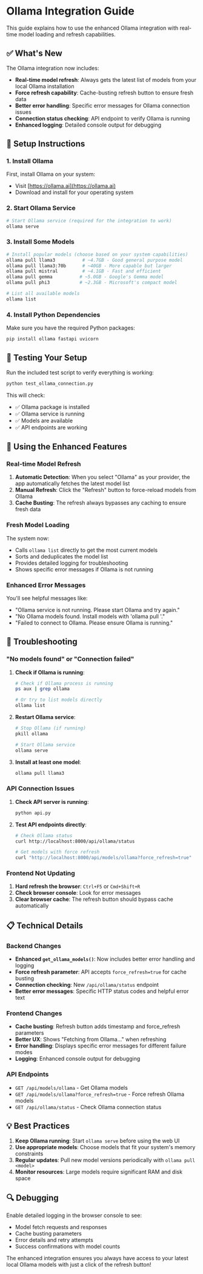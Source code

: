 # Ollama Integration Guide

This guide explains how to use the enhanced Ollama integration with real-time model loading and refresh capabilities.

## ✅ What's New

The Ollama integration now includes:

- **Real-time model refresh**: Always gets the latest list of models from your local Ollama installation
- **Force refresh capability**: Cache-busting refresh button to ensure fresh data
- **Better error handling**: Specific error messages for Ollama connection issues
- **Connection status checking**: API endpoint to verify Ollama is running
- **Enhanced logging**: Detailed console output for debugging

## 🚀 Setup Instructions

### 1. Install Ollama

First, install Ollama on your system:
- Visit [https://ollama.ai](https://ollama.ai)
- Download and install for your operating system

### 2. Start Ollama Service

```bash
# Start Ollama service (required for the integration to work)
ollama serve
```

### 3. Install Some Models

```bash
# Install popular models (choose based on your system capabilities)
ollama pull llama3          # ~4.7GB - Good general purpose model
ollama pull llama3:70b      # ~40GB - More capable but larger
ollama pull mistral         # ~4.1GB - Fast and efficient
ollama pull gemma          # ~5.0GB - Google's Gemma model
ollama pull phi3           # ~2.3GB - Microsoft's compact model

# List all available models
ollama list
```

### 4. Install Python Dependencies

Make sure you have the required Python packages:

```bash
pip install ollama fastapi uvicorn
```

## 🧪 Testing Your Setup

Run the included test script to verify everything is working:

```bash
python test_ollama_connection.py
```

This will check:
- ✅ Ollama package is installed
- ✅ Ollama service is running
- ✅ Models are available
- ✅ API endpoints are working

## 🔧 Using the Enhanced Features

### Real-time Model Refresh

1. **Automatic Detection**: When you select "Ollama" as your provider, the app automatically fetches the latest model list
2. **Manual Refresh**: Click the "Refresh" button to force-reload models from Ollama
3. **Cache Busting**: The refresh always bypasses any caching to ensure fresh data

### Fresh Model Loading

The system now:
- Calls `ollama list` directly to get the most current models
- Sorts and deduplicates the model list
- Provides detailed logging for troubleshooting
- Shows specific error messages if Ollama is not running

### Enhanced Error Messages

You'll see helpful messages like:
- "Ollama service is not running. Please start Ollama and try again."
- "No Ollama models found. Install models with 'ollama pull <model-name>'."
- "Failed to connect to Ollama. Please ensure Ollama is running."

## 🐛 Troubleshooting

### "No models found" or "Connection failed"

1. **Check if Ollama is running**:
   ```bash
   # Check if Ollama process is running
   ps aux | grep ollama
   
   # Or try to list models directly
   ollama list
   ```

2. **Restart Ollama service**:
   ```bash
   # Stop Ollama (if running)
   pkill ollama
   
   # Start Ollama service
   ollama serve
   ```

3. **Install at least one model**:
   ```bash
   ollama pull llama3
   ```

### API Connection Issues

1. **Check API server is running**:
   ```bash
   python api.py
   ```

2. **Test API endpoints directly**:
   ```bash
   # Check Ollama status
   curl http://localhost:8000/api/ollama/status
   
   # Get models with force refresh
   curl "http://localhost:8000/api/models/ollama?force_refresh=true"
   ```

### Frontend Not Updating

1. **Hard refresh the browser**: `Ctrl+F5` or `Cmd+Shift+R`
2. **Check browser console**: Look for error messages
3. **Clear browser cache**: The refresh button should bypass cache automatically

## 📋 Technical Details

### Backend Changes

- **Enhanced `get_ollama_models()`**: Now includes better error handling and logging
- **Force refresh parameter**: API accepts `force_refresh=true` for cache busting
- **Connection checking**: New `/api/ollama/status` endpoint
- **Better error messages**: Specific HTTP status codes and helpful error text

### Frontend Changes

- **Cache busting**: Refresh button adds timestamp and force_refresh parameters
- **Better UX**: Shows "Fetching from Ollama..." when refreshing
- **Error handling**: Displays specific error messages for different failure modes
- **Logging**: Enhanced console output for debugging

### API Endpoints

- `GET /api/models/ollama` - Get Ollama models
- `GET /api/models/ollama?force_refresh=true` - Force refresh Ollama models
- `GET /api/ollama/status` - Check Ollama connection status

## 💡 Best Practices

1. **Keep Ollama running**: Start `ollama serve` before using the web UI
2. **Use appropriate models**: Choose models that fit your system's memory constraints
3. **Regular updates**: Pull new model versions periodically with `ollama pull <model>`
4. **Monitor resources**: Large models require significant RAM and disk space

## 🔍 Debugging

Enable detailed logging in the browser console to see:
- Model fetch requests and responses
- Cache busting parameters
- Error details and retry attempts
- Success confirmations with model counts

The enhanced integration ensures you always have access to your latest local Ollama models with just a click of the refresh button! 